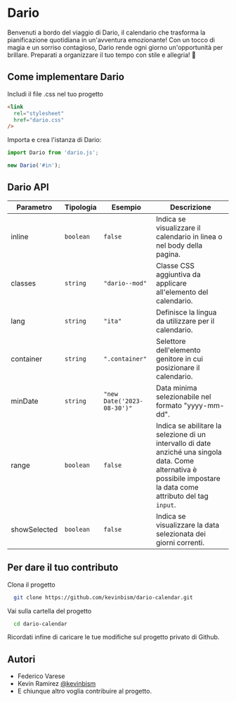 # Dario

Benvenuti a bordo del viaggio di Dario, il calendario che trasforma la pianificazione quotidiana in un'avventura emozionante! Con un tocco di magia e un sorriso contagioso, Dario rende ogni giorno un'opportunità per brillare. Preparati a organizzare il tuo tempo con stile e allegria! 🌟

## Come implementare Dario

Includi il file .css nel tuo progetto

```html
<link
  rel="stylesheet"
  href="dario.css"
/>
```

Importa e crea l'istanza di Dario:

```js
import Dario from 'dario.js';

new Dario('#in');
```

## Dario API

| Parametro    | Tipologia | Esempio                    | Descrizione                                                                                                                                                        |
| ------------ | --------- | -------------------------- | ------------------------------------------------------------------------------------------------------------------------------------------------------------------ |
| inline       | `boolean` | `false`                    | Indica se visualizzare il calendario in linea o nel body della pagina.                                                                                             |
| classes      | `string`  | `"dario--mod"`             | Classe CSS aggiuntiva da applicare all'elemento del calendario.                                                                                                    |
| lang         | `string`  | `"ita"`                    | Definisce la lingua da utilizzare per il calendario.                                                                                                               |
| container    | `string`  | `".container"`             | Selettore dell'elemento genitore in cui posizionare il calendario.                                                                                                 |
| minDate      | `string`  | `"new Date('2023-08-30')"` | Data minima selezionabile nel formato "yyyy-mm-dd".                                                                                                                |
| range        | `boolean` | `false`                    | Indica se abilitare la selezione di un intervallo di date anziché una singola data. Come alternativa è possibile impostare la data come attributo del tag `input`. |
| showSelected | `boolean` | `false`                    | Indica se visualizzare la data selezionata dei giorni correnti.                                                                                                    |

## Per dare il tuo contributo

Clona il progetto

```bash
  git clone https://github.com/kevinbism/dario-calendar.git
```

Vai sulla cartella del progetto

```bash
  cd dario-calendar
```

Ricordati infine di caricare le tue modifiche sul progetto privato di Github.

## Autori

- Federico Varese
- Kevin Ramirez [@kevinbism](https://github.com/kevinbism)
- E chiunque altro voglia contribuire al progetto.
